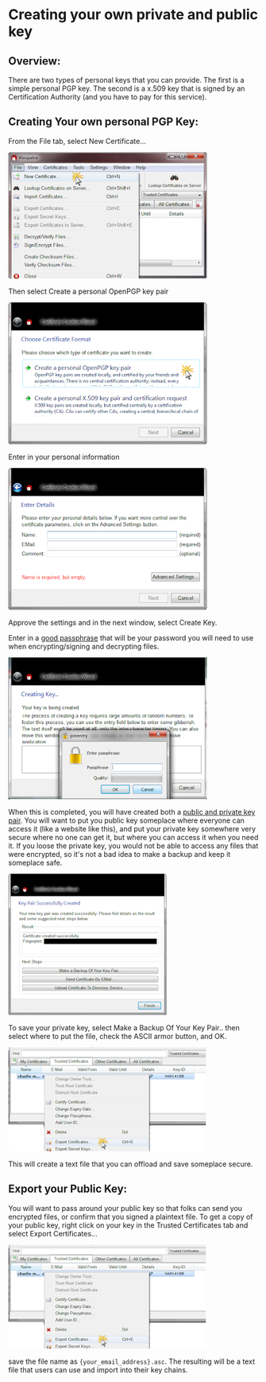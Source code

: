 # Creating your own private and public key

## Overview:
There are two types of personal keys that you can provide.  The first is a simple personal PGP key.  The second is a x.509 key that is signed by an Certification Authority (and you have to pay for this service). 

## Creating Your own personal PGP Key:
From the File tab, select New Certificate...

<img src="img/k1.png">

Then select Create a personal OpenPGP key pair

<img src="img/k2.png">

Enter in your personal information

<img src="img/k3.png">

Approve the settings and in the next window, select Create Key.

Enter in a [good passphrase](http://en.wikipedia.org/wiki/Password_strength) that will be your password you will need to use when encrypting/signing and decrypting files.

<img src="img/k4.png">

When this is completed, you will have created both a [public and private key pair](http://en.wikipedia.org/wiki/Public-key_cryptography).  You will want to put you public key someplace where everyone can access it (like a website like this), and put your private key somewhere very secure where no one can get it, but where you can access it when you need it.  If you loose the private key, you would not be able to access any files that were encrypted, so it's not a bad idea to make a backup and keep it someplace safe. 

<img src="img/k5.png">

To save your private key, select Make a Backup Of Your Key Pair.. then select where to put the file, check the ASCII armor button, and OK. 

<img src="img/k6.png">

This will create a text file that you can offload and save someplace secure.

## Export your Public Key:
You will want to pass around your public key so that folks can send you encrypted files, or confirm that you signed a plaintext file.  To get a copy of your public key, right click on your key in the Trusted Certificates tab and select Export Certificates...

<img src="img/k6.png">

save the file name as `{your_email_address}.asc`.  The resulting will be a text file that users can use and import into their key chains. 
